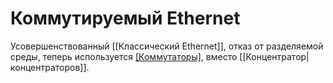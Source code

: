 # Коммутируемый Ethernet
Усовершенствованный [[Классический Ethernet]], отказ от разделяемой среды, теперь используется [[Коммутаторы]](switch), вместо [[Концентратор|концентраторов]].


